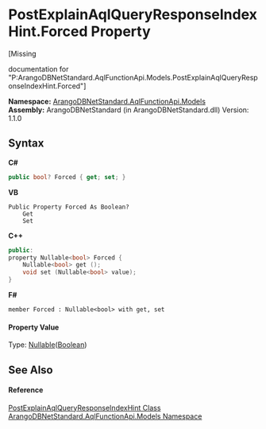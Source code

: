 # PostExplainAqlQueryResponseIndexHint.Forced Property 
 

\[Missing <summary> documentation for "P:ArangoDBNetStandard.AqlFunctionApi.Models.PostExplainAqlQueryResponseIndexHint.Forced"\]

**Namespace:**&nbsp;<a href="e03acbe1-782e-533e-7ffe-cd51613ed54f">ArangoDBNetStandard.AqlFunctionApi.Models</a><br />**Assembly:**&nbsp;ArangoDBNetStandard (in ArangoDBNetStandard.dll) Version: 1.1.0

## Syntax

**C#**<br />
``` C#
public bool? Forced { get; set; }
```

**VB**<br />
``` VB
Public Property Forced As Boolean?
	Get
	Set
```

**C++**<br />
``` C++
public:
property Nullable<bool> Forced {
	Nullable<bool> get ();
	void set (Nullable<bool> value);
}
```

**F#**<br />
``` F#
member Forced : Nullable<bool> with get, set

```


#### Property Value
Type: <a href="https://docs.microsoft.com/dotnet/api/system.nullable-1" target="_blank" rel="noopener noreferrer">Nullable</a>(<a href="https://docs.microsoft.com/dotnet/api/system.boolean" target="_blank" rel="noopener noreferrer">Boolean</a>)

## See Also


#### Reference
<a href="3cd44ad2-62b8-6aaa-7ae0-5c17c26ea00c">PostExplainAqlQueryResponseIndexHint Class</a><br /><a href="e03acbe1-782e-533e-7ffe-cd51613ed54f">ArangoDBNetStandard.AqlFunctionApi.Models Namespace</a><br />